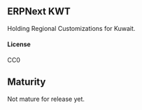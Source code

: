 ## ERPNext KWT

Holding Regional Customizations for Kuwait.

#### License

CC0

## Maturity

Not mature for release yet.
